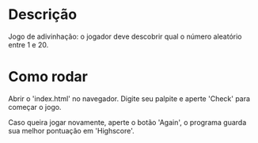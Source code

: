 # Descrição

Jogo de adivinhação: o jogador deve descobrir qual o número aleatório entre 1 e 20.

# Como rodar

Abrir o 'index.html' no navegador. Digite seu palpite e aperte 'Check' para começar o jogo.

Caso queira jogar novamente, aperte o botão 'Again', o programa guarda sua melhor pontuação em 'Highscore'.
